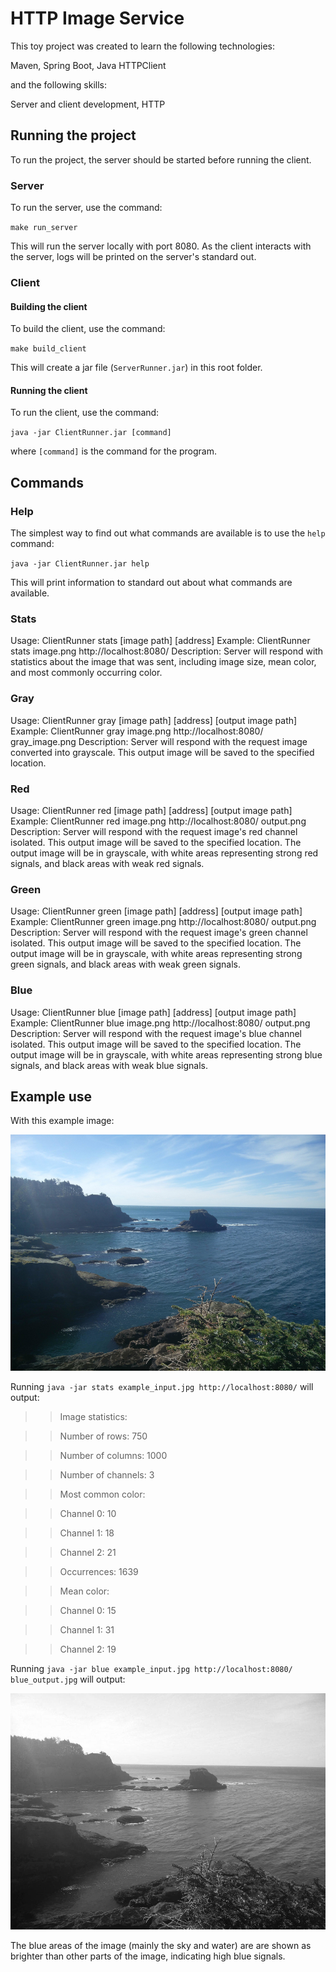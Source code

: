 # HTTP Image Service

This toy project was created to learn the following technologies:

Maven, Spring Boot, Java HTTPClient 

and the following skills:

Server and client development, HTTP


## Running the project

To run the project, the server should be started before running the client.

### Server

To run the server, use the command:

`make run_server`

This will run the server locally with port 8080. As the client interacts with the server, logs will be printed on the server's standard out.


### Client

#### Building the client

To build the client, use the command:

`make build_client`

This will create a jar file (`ServerRunner.jar`) in this root folder.

#### Running the client

To run the client, use the command:

`java -jar ClientRunner.jar [command]`

where `[command]` is the command for the program.

## Commands



### Help

The simplest way to find out what commands are available is to use the `help` command:

`java -jar ClientRunner.jar help`

This will print information to standard out about what commands are available.


### Stats
Usage: ClientRunner stats [image path] [address]
Example: ClientRunner stats image.png http://localhost:8080/
Description: Server will respond with statistics about the image that was sent, including image size,
mean color, and most commonly occurring color.

### Gray
Usage: ClientRunner gray [image path] [address] [output image path]
Example: ClientRunner gray image.png http://localhost:8080/ gray_image.png
Description: Server will respond with the request image converted into grayscale. This output image will be
saved to the specified location.

### Red
Usage: ClientRunner red [image path] [address] [output image path]
Example: ClientRunner red image.png http://localhost:8080/ output.png
Description: Server will respond with the request image's red channel isolated. This output image will be
saved to the specified location. The output image will be in grayscale, with white areas representing strong
red signals, and black areas with weak red signals.

### Green
Usage: ClientRunner green [image path] [address] [output image path]
Example: ClientRunner green image.png http://localhost:8080/ output.png
Description: Server will respond with the request image's green channel isolated. This output image will be
saved to the specified location. The output image will be in grayscale, with white areas representing strong
green signals, and black areas with weak green signals.

### Blue
Usage: ClientRunner blue [image path] [address] [output image path]
Example: ClientRunner blue image.png http://localhost:8080/ output.png
Description: Server will respond with the request image's blue channel isolated. This output image will be
saved to the specified location. The output image will be in grayscale, with white areas representing strong
blue signals, and black areas with weak blue signals.


## Example use

With this example image:

![Example input image](example_input.jpg)


Running `java -jar stats example_input.jpg http://localhost:8080/` will output:

>>Image statistics:

>>Number of rows: 750

>>Number of columns: 1000

>>Number of channels: 3

>>Most common color:

>>Channel 0: 10

>>Channel 1: 18

>>Channel 2: 21

>>Occurrences: 1639

>>Mean color:

>>Channel 0: 15

>>Channel 1: 31

>>Channel 2: 19

Running `java -jar blue example_input.jpg http://localhost:8080/ blue_output.jpg` will output:

![Blue output image](blue_output.jpg)

The blue areas of the image (mainly the sky and water) are are shown as brighter than other parts of the image,
indicating high blue signals.